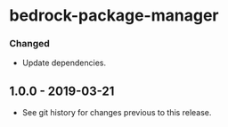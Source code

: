 # bedrock-package-manager

### Changed
- Update dependencies.

## 1.0.0 - 2019-03-21

- See git history for changes previous to this release.
